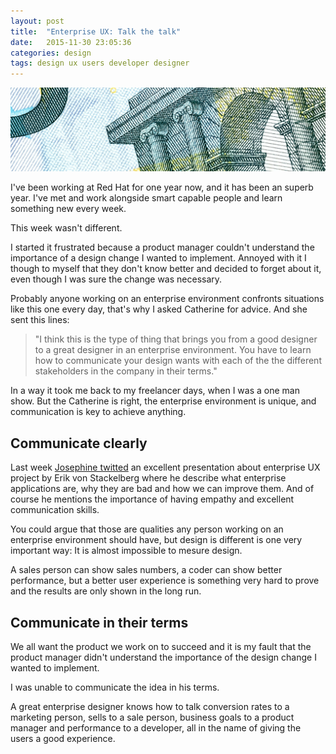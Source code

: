 ```yaml
---
layout: post
title:  "Enterprise UX: Talk the talk"
date:   2015-11-30 23:05:36
categories: design
tags: design ux users developer designer
---
```


![Enterprise UX: Talk the talk](/img/enteprise/enteprise.jpg)

I've been working at Red Hat for one year now, and it has been an superb year. I've met and work alongside smart capable people and learn something new every week.

This week wasn't different.

I started it frustrated because a product manager couldn't understand the importance of a design change I wanted to implement. Annoyed with it I though to myself that they don't know better and decided to forget about it, even though I was sure the change was necessary.

Probably anyone working on an enterprise environment confronts situations like this one every day, that's why I asked Catherine for advice. And she sent this lines:

> "I think this is the type of thing that brings you from a good designer to a great designer in an enterprise environment. You have to learn how to communicate your design wants with each of the the different stakeholders in the company in their terms."

In a way it took me back to my freelancer days, when I was a one man show. But the Catherine is right, the enterprise environment is unique, and communication is key to achieve anything.

## Communicate clearly

Last week [Josephine twitted](https://twitter.com/qhjj1990/status/669342859905122304) an excellent presentation about enterprise UX project by Erik von Stackelberg where he describe what enterprise applications are, why they are bad and how we can improve them. And of course he mentions the importance of having empathy and excellent communication skills. 

You could argue that those are qualities any person working on an enterprise environment should have, but design is different is one very important way: It is almost impossible to mesure design.

A sales person can show sales numbers, a coder can show better performance, but a better user experience is something very hard to prove and the results are only shown in the long run.


## Communicate in their terms

We all want the product we work on to succeed and it is my fault that the product manager didn't understand the importance of the design change I wanted to implement. 

I was unable to communicate the idea in his terms.

A great enterprise designer knows how to talk conversion rates to a marketing person, sells to a sale person, business goals to a product manager and performance to a developer, all in the name of giving the users a good experience.


